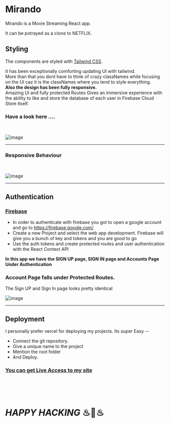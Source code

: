 # Mirando
<p>Mirando is a Movie Streaming React app.</p>

It can be potrayed as a clone to NETFLIX.

## Styling

The components are styled with [Tailwind CSS](https://tailwindcss.com/).
<p>
It has been exceptionally comforting updating UI with tailwind.<br/> 
More than that you dont have to think of crazy classNames while focusing on the UI caz it is the classNames where you tend to style everything. <br/> 
 <strong>Also the design has been fully responsive. </strong><br/> 
Amazing UI and fully protected Routes Gives an immersive experience with the ability to like and store the database of each user in Firebase Cloud Store itself. <br/> 
 <h3 >Have a look here .... </h3>
 </p>
<br/> 

![image](https://user-images.githubusercontent.com/88903134/172855060-2cd34740-88a0-466b-bab9-615f48fa8c76.png)
 <hr/>
 
 ### Responsive Behaviour
 <br/>
 
 ![image](https://user-images.githubusercontent.com/88903134/172856418-784edb15-f0d4-4961-ba78-c9079d82c8f8.png)
<hr/>

## Authentication
### [Firebase](https://firebase.google.com/)

- In order to authenticate with firebase you got to open a google account and go to https://firebase.google.com/ 
- Create a new Project and select the web app development. Firebase will give you a bunch of key and tokens and you are good to go
- Use the auth tokens and create protected routes and user authentication with the React Context API

<strong>In this app we have the SIGN UP page,  SIGN IN page and Accounts Page Under Authentication </strong>

### Account Page falls under Protected Routes.

The Sign UP and Sign In page looks pretty identical
<br/>

![image](https://user-images.githubusercontent.com/88903134/172857670-c620407b-eee6-4af8-9993-4e041642c18c.png)

<hr/>

## Deployment
I personally prefer vercel for deploying my projects.
Its super Easy -- 
- Connect the git repository.
- Give a unique name to the project
- Mention the root folder
- And Deploy.

### [You can get Live Access to my site ](https://mirando.vercel.app/)

<br/><br/><br/>
# <strong> *HAPPY HACKING* </strong>♨🌟♨

